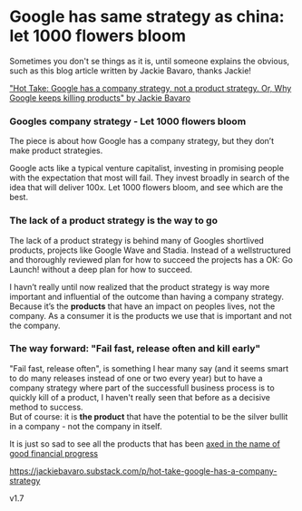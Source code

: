 
# Google has same strategy as china: let 1000 flowers bloom

Sometimes you don't se things as it is, until someone explains the obvious, such as this blog article written by Jackie Bavaro, thanks Jackie!


["Hot Take: Google has a company strategy, not a product strategy. Or, Why Google keeps killing products" by Jackie Bavaro](https://jackiebavaro.substack.com/p/hot-take-google-has-a-company-strategy)


### Googles company strategy - Let 1000 flowers bloom
The piece is about how Google has a company strategy, but they don’t make product strategies.

Google acts like a typical venture capitalist, investing in promising people with the expectation that most will fail. They invest broadly in search of the idea that will deliver 100x. Let 1000 flowers bloom, and see which are the best.

### The lack of a product strategy is the way to go
The lack of a product strategy is behind many of Googles shortlived products, projects like Google Wave and Stadia. Instead of a wellstructured and thoroughly reviewed plan for how to succeed the projects has a OK: Go Launch! without a deep plan for how to succeed.


I havn’t really until now realized that the product strategy is way more important and influential of the outcome than having a company strategy.
Because it’s the <b>products</b> that have an impact on peoples lives, not the company. As a consumer it is the products we use that is important and not the company.

### The way forward: "Fail fast, release often and kill early"
"Fail fast, release often", is something I hear many say (and it seems smart to do many releases instead of one or two every year) but to have a company strategy where part of the successfull business process is to quickly kill of a product, I haven't really seen that before as a decisive method to success. 
<br>
But of course: it is <b>the product</b> that have the potential to be the silver bullit in a company - not the company in itself.

It is just so sad to see all the products that has been [axed in the name of good financial progress](https://killedbygoogle.com/)



https://jackiebavaro.substack.com/p/hot-take-google-has-a-company-strategy



v1.7
